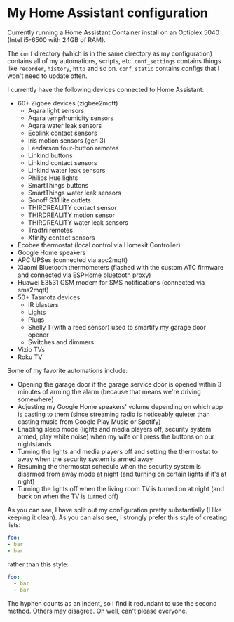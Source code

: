 # My Home Assistant configuration

Currently running a Home Assistant Container install on an Optiplex 5040 (Intel i5-6500 with 24GB of RAM).

The `conf` directory (which is in the same directory as my configuration) contains all of my automations, scripts, etc. `conf_settings` contains things like `recorder`, `history`, `http` and so on. `conf_static` contains configs that I won't need to update often. 

I currently have the following devices connected to Home Assistant:
- 60+ Zigbee devices (zigbee2mqtt)
    - Aqara light sensors
    - Aqara temp/humidity sensors
    - Aqara water leak sensors
    - Ecolink contact sensors
    - Iris motion sensors (gen 3)
    - Leedarson four-button remotes
    - Linkind buttons
    - Linkind contact sensors
    - Linkind water leak sensors
    - Philips Hue lights
    - SmartThings buttons
    - SmartThings water leak sensors
    - Sonoff S31 lite outlets
    - THIRDREALITY contact sensor
    - THIRDREALITY motion sensor
    - THIRDREALITY water leak sensors
    - Tradfri remotes
    - Xfinity contact sensors
- Ecobee thermostat (local control via Homekit Controller)
- Google Home speakers
- APC UPSes (connected via apc2mqtt)
- Xiaomi Bluetooth thermometers (flashed with the custom ATC firmware and connected via ESPHome bluetooth proxy)
- Huawei E3531 GSM modem for SMS notifications (connected via sms2mqtt)
- 50+ Tasmota devices
  - IR blasters
  - Lights
  - Plugs
  - Shelly 1 (with a reed sensor) used to smartify my garage door opener
  - Switches and dimmers
- Vizio TVs
- Roku TV

Some of my favorite automations include:
- Opening the garage door if the garage service door is opened within 3 minutes of arming the alarm (because that means we're driving somewhere)
- Adjusting my Google Home speakers' volume depending on which app is casting to them (since streaming radio is noticeably quieter than casting music from Google Play Music or Spotify)
- Enabling sleep mode (lights and media players off, security system armed, play white noise) when my wife or I press the buttons on our nightstands
- Turning the lights and media players off and setting the thermostat to away when the security system is armed away
- Resuming the thermostat schedule when the security system is disarmed from away mode at night (and turning on certain lights if it's at night)
- Turning the lights off when the living room TV is turned on at night (and back on when the TV is turned off)

As you can see, I have split out my configuration pretty substantially (I like keeping it clean). As you can also see, I strongly prefer this style of creating lists:
```yaml
foo:
- bar
- bar
```
rather than this style:
```yaml
foo:
  - bar
  - bar
```
The hyphen counts as an indent, so I find it redundant to use the second method. Others may disagree. Oh well, can't please everyone.